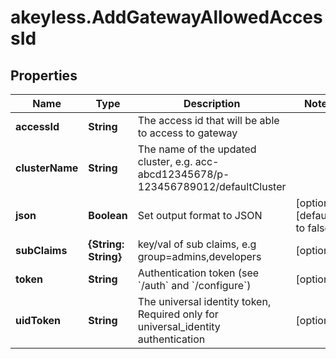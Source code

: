 # akeyless.AddGatewayAllowedAccessId

## Properties

Name | Type | Description | Notes
------------ | ------------- | ------------- | -------------
**accessId** | **String** | The access id that will be able to access to gateway | 
**clusterName** | **String** | The name of the updated cluster, e.g. acc-abcd12345678/p-123456789012/defaultCluster | 
**json** | **Boolean** | Set output format to JSON | [optional] [default to false]
**subClaims** | **{String: String}** | key/val of sub claims, e.g group&#x3D;admins,developers | [optional] 
**token** | **String** | Authentication token (see &#x60;/auth&#x60; and &#x60;/configure&#x60;) | [optional] 
**uidToken** | **String** | The universal identity token, Required only for universal_identity authentication | [optional] 


